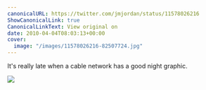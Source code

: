 ```yaml
---
canonicalURL: https://twitter.com/jmjordan/status/11578026216
ShowCanonicalLink: true
CanonicalLinkText: View original on
date: 2010-04-04T08:03:13+00:00
cover:
  image: "/images/11578026216-82507724.jpg"
---
```

It's really late when a cable network has a good night graphic.

![](/images/11578026216-82507724.jpg)
